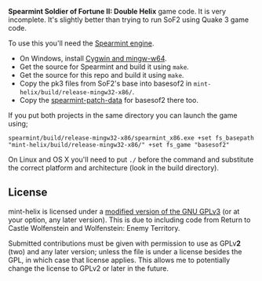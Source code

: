 **Spearmint Soldier of Fortune II: Double Helix** game code. It is very incomplete. It's slightly better than trying to run SoF2 using Quake 3 game code.

To use this you'll need the [Spearmint engine](https://github.com/zturtleman/spearmint).

  * On Windows, install [Cygwin and mingw-w64](https://github.com/zturtleman/spearmint/wiki/Compiling#windows).
  * Get the source for Spearmint and build it using `make`.
  * Get the source for this repo and build it using `make`.
  * Copy the pk3 files from SoF2's base into basesof2 in `mint-helix/build/release-mingw32-x86/`.
  * Copy the [spearmint-patch-data](https://github.com/zturtleman/spearmint-patch-data) for basesof2 there too.

If you put both projects in the same directory you can launch the game using;

    spearmint/build/release-mingw32-x86/spearmint_x86.exe +set fs_basepath "mint-helix/build/release-mingw32-x86/" +set fs_game "basesof2"

On Linux and OS X you'll need to put `./` before the command and substitute the correct platform and architecture (look in the build directory).

## License

mint-helix is licensed under a [modified version of the GNU GPLv3](COPYING.txt#L625) (or at your option, any later version). This is due to including code from Return to Castle Wolfenstein and Wolfenstein: Enemy Territory.

Submitted contributions must be given with permission to use as GPLv**2** (two) and any later version; unless the file is under a license besides the GPL, in which case that license applies. This allows me to potentially change the license to GPLv2 or later in the future.
